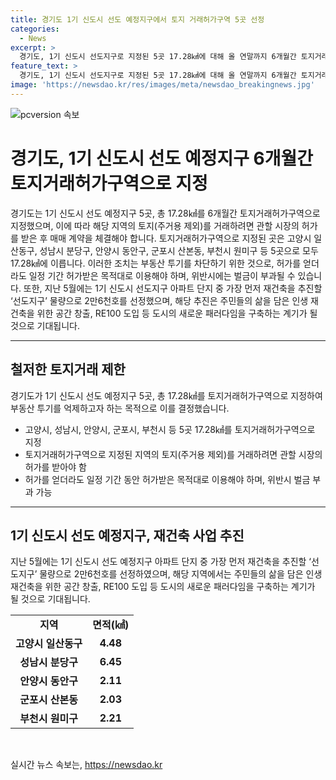 ```yaml
---
title: 경기도 1기 신도시 선도 예정지구에서 토지 거래허가구역 5곳 선정
categories:
  - News
excerpt: >
  경기도, 1기 신도시 선도지구로 지정된 5곳 17.28㎢에 대해 올 연말까지 6개월간 토지거래허가구역으로 지정했다. 투기 유입 차단을 위한 조치로, 해당 지역의 토지 거래는 시장의 허가를 받아야 하며, 허가를 얻더라도 일정한 목적으로 이용해야 하며, 위반 시에는 벌금이 부과된다. 또한, 1기 신도시 중 재건축을 추진할 선도지구에 대한 공모지침이 발표되었으며, 지정된 지구는 주민동의율 등을 고려하여 지자체에서 평가 기준에 따라 선정될 예정이다. 이를 통해 도시의 새로운 패러다임을 구축하고자 한다.
feature_text: >
  경기도, 1기 신도시 선도지구로 지정된 5곳 17.28㎢에 대해 올 연말까지 6개월간 토지거래허가구역으로 지정했다. 투기 유입 차단을 위한 조치로, 해당 지역의 토지 거래는 시장의 허가를 받아야 하며, 허가를 얻더라도 일정한 목적으로 이용해야 하며, 위반 시에는 벌금이 부과된다. 또한, 1기 신도시 중 재건축을 추진할 선도지구에 대한 공모지침이 발표되었으며, 지정된 지구는 주민동의율 등을 고려하여 지자체에서 평가 기준에 따라 선정될 예정이다. 이를 통해 도시의 새로운 패러다임을 구축하고자 한다.
image: 'https://newsdao.kr/res/images/meta/newsdao_breakingnews.jpg'
---
```


<p><img src="https://newsdao.kr/res/images/meta/newsdao_breakingnews.jpg" alt="pcversion 속보" /></p>

<h1>경기도, 1기 신도시 선도 예정지구 6개월간 토지거래허가구역으로 지정</h1>

<p data-ke-size="size16">경기도는 1기 신도시 선도 예정지구 5곳, 총 17.28㎢를 6개월간 토지거래허가구역으로 지정했으며, 이에 따라 해당 지역의 토지(주거용 제외)를 거래하려면 관할 시장의 허가를 받은 후 매매 계약을 체결해야 합니다. 토지거래허가구역으로 지정된 곳은 고양시 일산동구, 성남시 분당구, 안양시 동안구, 군포시 산본동, 부천시 원미구 등 5곳으로 모두 17.28㎢에 이릅니다. 이러한 조치는 부동산 투기를 차단하기 위한 것으로, 허가를 얻더라도 일정 기간 허가받은 목적대로 이용해야 하며, 위반시에는 벌금이 부과될 수 있습니다. 또한, 지난 5월에는 1기 신도시 선도지구 아파트 단지 중 가장 먼저 재건축을 추진할 ‘선도지구’ 물량으로 2만6천호를 선정했으며, 해당 추진은 주민들의 삶을 담은 인생 재건축을 위한 공간 창출, RE100 도입 등 도시의 새로운 패러다임을 구축하는 계기가 될 것으로 기대됩니다.</p>

<hr>

<h2 data-ke-size="size26">철저한 토지거래 제한</h2>

<p data-ke-size="size16">경기도가 1기 신도시 선도 예정지구 5곳, 총 17.28㎢를 토지거래허가구역으로 지정하여 부동산 투기를 억제하고자 하는 목적으로 이를 결정했습니다.</p>

<ul>
    <li>고양시, 성남시, 안양시, 군포시, 부천시 등 5곳 17.28㎢를 토지거래허가구역으로 지정</li>
    <li>토지거래허가구역으로 지정된 지역의 토지(주거용 제외)를 거래하려면 관할 시장의 허가를 받아야 함</li>
    <li>허가를 얻더라도 일정 기간 동안 허가받은 목적대로 이용해야 하며, 위반시 벌금 부과 가능</li>
</ul>

<hr>

<h2 data-ke-size="size26">1기 신도시 선도 예정지구, 재건축 사업 추진</h2>

<p data-ke-size="size16">지난 5월에는 1기 신도시 선도 예정지구 아파트 단지 중 가장 먼저 재건축을 추진할 ‘선도지구’ 물량으로 2만6천호를 선정하였으며, 해당 지역에서는 주민들의 삶을 담은 인생 재건축을 위한 공간 창출, RE100 도입 등 도시의 새로운 패러다임을 구축하는 계기가 될 것으로 기대됩니다.</p>

<table>
    <tr>
        <td style="text-align: center; height: 17px;"><b>지역</b></td>
        <td style="text-align: center; height: 17px;"><b>면적(㎢)</b></td>
    </tr>
    <tr>
        <td style="text-align: center; height: 17px;"><b>고양시 일산동구</b></td>
        <td style="text-align: center; height: 17px;"><b>4.48</b></td>
    </tr>
    <tr>
        <td style="text-align: center; height: 17px;"><b>성남시 분당구</b></td>
        <td style="text-align: center; height: 17px;"><b>6.45</b></td>
    </tr>
    <tr>
        <td style="text-align: center; height: 17px;"><b>안양시 동안구</b></td>
        <td style="text-align: center; height: 17px;"><b>2.11</b></td>
    </tr>
    <tr>
        <td style="text-align: center; height: 17px;"><b>군포시 산본동</b></td>
        <td style="text-align: center; height: 17px;"><b>2.03</b></td>
    </tr>
    <tr>
        <td style="text-align: center; height: 17px;"><b>부천시 원미구</b></td>
        <td style="text-align: center; height: 17px;"><b>2.21</b></td>
    </tr>
</table>

<p data-ke-size="size16">&nbsp;</p>
실시간 뉴스 속보는, <a href="https://newsdao.kr" rel="dofollow">https://newsdao.kr</a>


